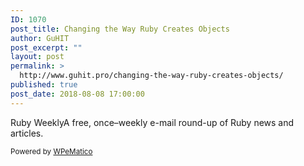 ```yaml
---
ID: 1070
post_title: Changing the Way Ruby Creates Objects
author: GuHIT
post_excerpt: ""
layout: post
permalink: >
  http://www.guhit.pro/changing-the-way-ruby-creates-objects/
published: true
post_date: 2018-08-08 17:00:00
---
```

Ruby WeeklyA free, once&ndash;weekly e-mail round-up of Ruby news and articles.<p class="wpematico_credit"><small>Powered by <a href="http://www.wpematico.com" target="_blank">WPeMatico</a></small></p>